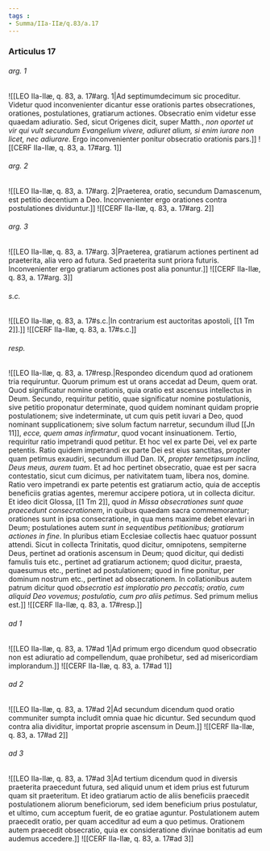 ```yaml
---
tags : 
- Summa/IIa-IIæ/q.83/a.17
---
```


### Articulus 17

###### arg. 1
![[LEO IIa-IIæ, q. 83, a. 17#arg. 1|Ad septimumdecimum sic proceditur. Videtur quod inconvenienter dicantur esse orationis partes obsecrationes, orationes, postulationes, gratiarum actiones. Obsecratio enim videtur esse quaedam adiuratio. Sed, sicut Origenes dicit, super Matth., *non oportet ut vir qui vult secundum Evangelium vivere, adiuret alium, si enim iurare non licet, nec adiurare*. Ergo inconvenienter ponitur obsecratio orationis pars.]]
![[CERF IIa-IIæ, q. 83, a. 17#arg. 1]]

###### arg. 2
![[LEO IIa-IIæ, q. 83, a. 17#arg. 2|Praeterea, oratio, secundum Damascenum, est petitio decentium a Deo. Inconvenienter ergo orationes contra postulationes dividuntur.]]
![[CERF IIa-IIæ, q. 83, a. 17#arg. 2]]

###### arg. 3
![[LEO IIa-IIæ, q. 83, a. 17#arg. 3|Praeterea, gratiarum actiones pertinent ad praeterita, alia vero ad futura. Sed praeterita sunt priora futuris. Inconvenienter ergo gratiarum actiones post alia ponuntur.]]
![[CERF IIa-IIæ, q. 83, a. 17#arg. 3]]

###### s.c.
![[LEO IIa-IIæ, q. 83, a. 17#s.c.|In contrarium est auctoritas apostoli, [[1 Tm 2]].]]
![[CERF IIa-IIæ, q. 83, a. 17#s.c.]]

###### resp.
![[LEO IIa-IIæ, q. 83, a. 17#resp.|Respondeo dicendum quod ad orationem tria requiruntur. Quorum primum est ut orans accedat ad Deum, quem orat. Quod significatur nomine orationis, quia oratio est ascensus intellectus in Deum. Secundo, requiritur petitio, quae significatur nomine postulationis, sive petitio proponatur determinate, quod quidem nominant quidam proprie postulationem; sive indeterminate, ut cum quis petit iuvari a Deo, quod nominant supplicationem; sive solum factum narretur, secundum illud [[Jn 11]], *ecce, quem amas infirmatur*, quod vocant insinuationem. Tertio, requiritur ratio impetrandi quod petitur. Et hoc vel ex parte Dei, vel ex parte petentis. Ratio quidem impetrandi ex parte Dei est eius sanctitas, propter quam petimus exaudiri, secundum illud Dan. IX, *propter temetipsum inclina, Deus meus, aurem tuam*. Et ad hoc pertinet obsecratio, quae est per sacra contestatio, sicut cum dicimus, per nativitatem tuam, libera nos, domine. Ratio vero impetrandi ex parte petentis est gratiarum actio, quia de acceptis beneficiis gratias agentes, meremur accipere potiora, ut in collecta dicitur. Et ideo dicit Glossa, [[1 Tm 2]], quod *in Missa obsecrationes sunt quae praecedunt consecrationem*, in quibus quaedam sacra commemorantur; orationes sunt in ipsa consecratione, in qua mens maxime debet elevari in Deum; postulationes autem *sunt in sequentibus petitionibus; gratiarum actiones in fine*. In pluribus etiam Ecclesiae collectis haec quatuor possunt attendi. Sicut in collecta Trinitatis, quod dicitur, omnipotens, sempiterne Deus, pertinet ad orationis ascensum in Deum; quod dicitur, qui dedisti famulis tuis etc., pertinet ad gratiarum actionem; quod dicitur, praesta, quaesumus etc., pertinet ad postulationem; quod in fine ponitur, per dominum nostrum etc., pertinet ad obsecrationem. In collationibus autem patrum dicitur quod *obsecratio est imploratio pro peccatis; oratio, cum aliquid Deo vovemus; postulatio, cum pro aliis petimus*. Sed primum melius est.]]
![[CERF IIa-IIæ, q. 83, a. 17#resp.]]

###### ad 1
![[LEO IIa-IIæ, q. 83, a. 17#ad 1|Ad primum ergo dicendum quod obsecratio non est adiuratio ad compellendum, quae prohibetur, sed ad misericordiam implorandum.]]
![[CERF IIa-IIæ, q. 83, a. 17#ad 1]]

###### ad 2
![[LEO IIa-IIæ, q. 83, a. 17#ad 2|Ad secundum dicendum quod oratio communiter sumpta includit omnia quae hic dicuntur. Sed secundum quod contra alia dividitur, importat proprie ascensum in Deum.]]
![[CERF IIa-IIæ, q. 83, a. 17#ad 2]]

###### ad 3
![[LEO IIa-IIæ, q. 83, a. 17#ad 3|Ad tertium dicendum quod in diversis praeterita praecedunt futura, sed aliquid unum et idem prius est futurum quam sit praeteritum. Et ideo gratiarum actio de aliis beneficiis praecedit postulationem aliorum beneficiorum, sed idem beneficium prius postulatur, et ultimo, cum acceptum fuerit, de eo gratiae aguntur. Postulationem autem praecedit oratio, per quam acceditur ad eum a quo petimus. Orationem autem praecedit obsecratio, quia ex consideratione divinae bonitatis ad eum audemus accedere.]]
![[CERF IIa-IIæ, q. 83, a. 17#ad 3]]

